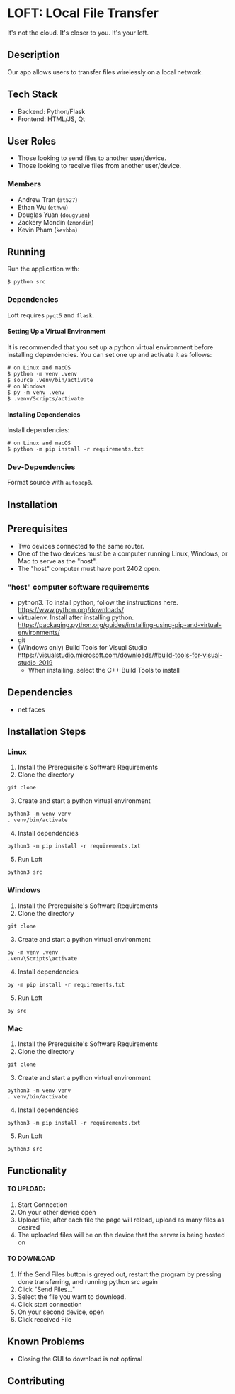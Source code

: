 # LOFT: LOcal File Transfer #
It's not the cloud. It's closer to you. It's your loft.

## Description ##
Our app allows users to transfer files wirelessly on a local network.

## Tech Stack ##
- Backend: Python/Flask
- Frontend: HTML/JS, Qt

## User Roles ##
- Those looking to send files to another user/device.
- Those looking to receive files from another user/device.

### Members ###
- Andrew Tran (`at527`)
- Ethan Wu (`ethwu`)
- Douglas Yuan (`dougyuan`)
- Zackery Mondin (`zmondin`)
- Kevin Pham (`kevbbn`)

## Running ##
Run the application with:
```
$ python src
```

### Dependencies ###
Loft requires `pyqt5` and `flask`.

#### Setting Up a Virtual Environment ####
It is recommended that you set up a python virtual environment before installing
dependencies. You can set one up and activate it as follows:
```
# on Linux and macOS
$ python -m venv .venv
$ source .venv/bin/activate
# on Windows
$ py -m venv .venv
$ .venv/Scripts/activate
```

#### Installing Dependencies ####
Install dependencies:
```
# on Linux and macOS
$ python -m pip install -r requirements.txt
```

### Dev-Dependencies ###
Format source with `autopep8`.


## Installation ##


## Prerequisites ##
- Two devices connected to the same router.
- One of the two devices must be a computer running Linux, Windows, or Mac to serve as the "host".
- The "host" computer must have port 2402 open.
### "host" computer software requirements
- python3. To install python, follow the instructions here. https://www.python.org/downloads/
- virtualenv. Install after installing python. https://packaging.python.org/guides/installing-using-pip-and-virtual-environments/
- git
- (Windows only) Build Tools for Visual Studio https://visualstudio.microsoft.com/downloads/#build-tools-for-visual-studio-2019
  - When installing, select the C++ Build Tools to install

## Dependencies ##
- netifaces

## Installation Steps ##
### Linux ###
1. Install the Prerequisite's Software Requirements
2. Clone the directory
```
git clone 
```
3. Create and start a python virtual environment
```
python3 -m venv venv
. venv/bin/activate
```
4. Install dependencies
```
python3 -m pip install -r requirements.txt
```

5. Run Loft
```
python3 src
```


### Windows ###
1. Install the Prerequisite's Software Requirements
2. Clone the directory
```
git clone 
```

3. Create and start a python virtual environment
```
py -m venv .venv
.venv\Scripts\activate
```

4. Install dependencies
```
py -m pip install -r requirements.txt
```

5. Run Loft
```
py src
```


### Mac ###
1. Install the Prerequisite's Software Requirements
2. Clone the directory
```
git clone 
```
3. Create and start a python virtual environment
```
python3 -m venv venv
. venv/bin/activate
```
4. Install dependencies
```
python3 -m pip install -r requirements.txt
```

5. Run Loft
```
python3 src
```

## Functionality ##
#### TO UPLOAD: ####
1. Start Connection
2. On your other device open <link>
3. Upload file, after each file the page will reload, upload as many files as desired
4. The uploaded files will be on the device that the server is being hosted on
#### TO DOWNLOAD ####
1. If the Send Files button is greyed out, restart the program by pressing done transferring, and running python src again
2. Click "Send Files..."
3. Select the file you want to download.
4. Click start connection
5. On your second device, open <link>
6. Click received File
## Known Problems ##
- Closing the GUI to download is not optimal

## Contributing ##
